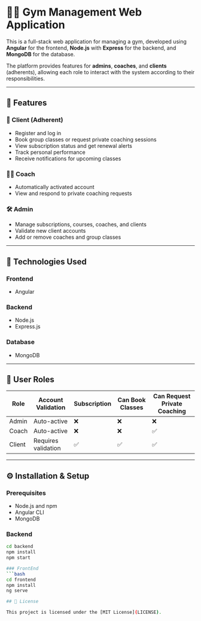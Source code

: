 # 🏋️‍♀️ Gym Management Web Application

This is a full-stack web application for managing a gym, developed using **Angular** for the frontend, **Node.js** with **Express** for the backend, and **MongoDB** for the database.

The platform provides features for **admins**, **coaches**, and **clients** (adherents), allowing each role to interact with the system according to their responsibilities.

---

## 🚀 Features

### 👤 Client (Adherent)
- Register and log in
- Book group classes or request private coaching sessions
- View subscription status and get renewal alerts
- Track personal performance
- Receive notifications for upcoming classes

### 🧑‍🏫 Coach
- Automatically activated account
- View and respond to private coaching requests

### 🛠️ Admin
- Manage subscriptions, courses, coaches, and clients
- Validate new client accounts
- Add or remove coaches and group classes

---

## 🧱 Technologies Used

### Frontend
- Angular

### Backend
- Node.js
- Express.js

### Database
- MongoDB

---

## 🔐 User Roles

| Role   | Account Validation | Subscription | Can Book Classes | Can Request Private Coaching |
|--------|--------------------|--------------|------------------|------------------------------|
| Admin  | Auto-active        | ❌           | ❌               | ❌                           |
| Coach  | Auto-active        | ❌           | ❌               | ✅                           |
| Client | Requires validation| ✅           | ✅               | ✅                           |

---

## ⚙️ Installation & Setup

### Prerequisites
- Node.js and npm
- Angular CLI
- MongoDB

### Backend
```bash
cd backend
npm install
npm start

### FrontEnd
```bash
cd frontend
npm install
ng serve

## 📄 License

This project is licensed under the [MIT License](LICENSE).





